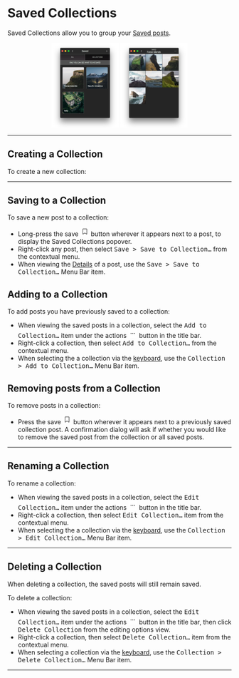 # Saved Collections

Saved Collections allow you to group your [Saved posts](//views/profile.md#saved-posts).

<p style="text-align: center; margin-top: 1em;"><img src="/views/assets/savedcollections-1.png" width="30%" height="30%" /> <img src="/views/assets/savedcollections-2.png" width="30%" height="30%" /></p>

------

## Creating a Collection

To create a new collection:


------

## Saving to a Collection

To save a new post to a collection:

- Long-press the save <img src="/views/assets/saved.png" width="20" height="20" /> button wherever it appears next to a post, to display the Saved Collections popover.
- Right-click any post, then select <kbd>Save > Save to Collection…</kbd> from the contextual menu.
- When viewing the [Details](//views/detailview.md) of a post, use the <kbd>Save > Save to Collection…</kbd> Menu Bar item.


## Adding to a Collection

To add posts you have previously saved to a collection:

- When viewing the saved posts in a collection, select the <kbd>Add to Collection…</kbd> item under the actions <img src="/views/assets/actions-menu.png" width="20" height="20" /> button in the title bar.
- Right-click a collection, then select <kbd>Add to Collection…</kbd> from the contextual menu.
- When selecting the a collection via the [keyboard](//misc/keyboard-shortcuts.md), use the <kbd>Collection > Add to Collection…</kbd> Menu Bar item.

## Removing posts from a Collection

To remove posts in a collection:

- Press the save <img src="/views/assets/saved.png" width="20" height="20" /> button wherever it appears next to a previously saved collection post. A confirmation dialog will ask if whether you would like to remove the saved post from the collection or all saved posts.

-----

## Renaming a Collection

To rename a collection:

- When viewing the saved posts in a collection, select the <kbd>Edit Collection…</kbd> item under the actions <img src="/views/assets/actions-menu.png" width="20" height="20" /> button in the title bar.
- Right-click a collection, then select <kbd>Edit Collection…</kbd> item from the contextual menu.
- When selecting the a collection via the [keyboard](//misc/keyboard-shortcuts.md), use the <kbd>Collection > Edit Collection…</kbd> Menu Bar item.

------

## Deleting a Collection

When deleting a collection, the saved posts will still remain saved.

To delete a collection:

- When viewing the saved posts in a collection, select the <kbd>Edit Collection…</kbd> item under the actions <img src="/views/assets/actions-menu.png" width="20" height="20" /> button in the title bar, then click <kbd>Delete Collection</kbd> from the editing options view.
- Right-click a collection, then select <kbd>Delete Collection…</kbd> item from the contextual menu.
- When selecting a collection via the [keyboard](//misc/keyboard-shortcuts.md), use the <kbd>Collection > Delete Collection…</kbd> Menu Bar item.

-----
